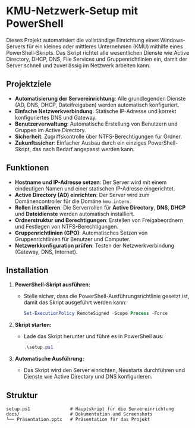 # KMU-Netzwerk-Setup mit PowerShell

Dieses Projekt automatisiert die vollständige Einrichtung eines Windows-Servers für ein kleines oder mittleres Unternehmen (KMU) mithilfe eines PowerShell-Skripts. Das Skript richtet alle wesentlichen Dienste wie Active Directory, DHCP, DNS, File Services und Gruppenrichtlinien ein, damit der Server schnell und zuverlässig im Netzwerk arbeiten kann.

## Projektziele

- **Automatisierung der Servereinrichtung**: Alle grundlegenden Dienste (AD, DNS, DHCP, Dateifreigaben) werden automatisch konfiguriert.
- **Einfache Netzwerkverbindung**: Statische IP-Adresse und korrekt konfiguriertes DNS und Gateway.
- **Benutzerverwaltung**: Automatische Erstellung von Benutzern und Gruppen im Active Directory.
- **Sicherheit**: Zugriffskontrolle über NTFS-Berechtigungen für Ordner.
- **Zukunftssicher**: Einfacher Ausbau durch ein einziges PowerShell-Skript, das nach Bedarf angepasst werden kann.

## Funktionen

- **Hostname und IP-Adresse setzen**: Der Server wird mit einem eindeutigen Namen und einer statischen IP-Adresse eingerichtet.
- **Active Directory (AD) einrichten**: Der Server wird zum Domänencontroller für die Domäne `kmu.intern`.
- **Rollen installieren**: Die Serverrollen für **Active Directory**, **DNS**, **DHCP** und **Dateidienste** werden automatisch installiert.
- **Ordnerstruktur und Berechtigungen**: Erstellen von Freigabeordnern und Festlegen von NTFS-Berechtigungen.
- **Gruppenrichtlinien (GPO)**: Automatisches Setzen von Gruppenrichtlinien für Benutzer und Computer.
- **Netzwerkkonfiguration prüfen**: Testen der Netzwerkverbindung (Gateway, DNS, Internet).

## Installation

1. **PowerShell-Skript ausführen:**
   - Stelle sicher, dass die PowerShell-Ausführungsrichtlinie gesetzt ist, damit das Skript ausgeführt werden kann:
     ```powershell
     Set-ExecutionPolicy RemoteSigned -Scope Process -Force
     ```
     
2. **Skript starten:**
   - Lade das Skript herunter und führe es in PowerShell aus:
     ```powershell
     .\setup.ps1
     ```

3. **Automatische Ausführung:**
   - Das Skript wird den Server einrichten, Neustarts durchführen und Dienste wie Active Directory und DNS konfigurieren.

## Struktur

```text
setup.ps1               # Hauptskript für die Servereinrichtung
docs/                   # Dokumentation und Screenshots
└── Präsentation.pptx   # Präsentation für das Projekt
